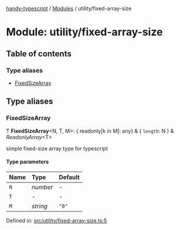 [handy-typescript](../README.md) / [Modules](../modules.md) / utility/fixed-array-size

# Module: utility/fixed-array-size

## Table of contents

### Type aliases

- [FixedSizeArray](utility_fixed_array_size.md#fixedsizearray)

## Type aliases

### FixedSizeArray

Ƭ **FixedSizeArray**<N, T, M\>: { readonly[k in M]: any} & { `length`: N  } & *ReadonlyArray*<T\>

simple fixed-size array type for typescript

#### Type parameters

| Name | Type | Default |
| :------ | :------ | :------ |
| `N` | *number* | - |
| `T` | - | - |
| `M` | *string* | ``"0"`` |

Defined in: [src/utility/fixed-array-size.ts:5](https://github.com/robbiemu/handy-typescript/blob/84bdd7b/src/utility/fixed-array-size.ts#L5)
